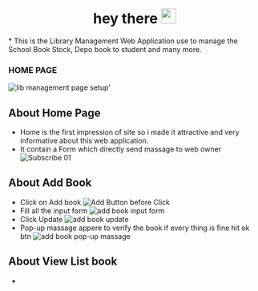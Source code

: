 <div id="badges" align="center">
  <img src="https://komarev.com/ghpvc/?username=devsany&style=flat-square&color=blue" alt=""/>
</div>
<h1 align="center">
  hey there
  <img src="https://media.giphy.com/media/hvRJCLFzcasrR4ia7z/giphy.gif" width="30px"/>
</h1>
* This is the Library Management Web Application use to manage the School Book Stock, Depo book to student and many more.

### HOME PAGE
 
 ![lib management page setup'](https://github.com/user-attachments/assets/5eebe302-79a5-4292-9a6c-67d35fef0eba)

  ## About Home Page
  *  Home is the first impression of site so i made it attractive and very informative about this web application.
  *  It contain a Form which directly send massage to web owner
    ![Subscribe 01](https://github.com/user-attachments/assets/70d79d57-33f6-4d80-b005-1fb374751b59)

  ## About Add Book
  *  Click on Add book
    ![Add Button before Click](https://github.com/user-attachments/assets/9da4547f-5b4d-4bc1-a1ac-306d6a033702)
  * Fill all the input form
     ![add book input form](https://github.com/user-attachments/assets/0bd1fcea-545a-48aa-aba5-1adf0bc1ad6e)
  * Click Update
      ![add book update](https://github.com/user-attachments/assets/33f9ba89-aecb-4fad-920f-c0dcc7497363)
  * Pop-up massage appere to verify the book if every thing is fine hit ok btn
       ![add book pop-up massage](https://github.com/user-attachments/assets/73d65743-c5c8-45bb-9fe6-cbf89c05aa28)

  ## About View List book
  *  
